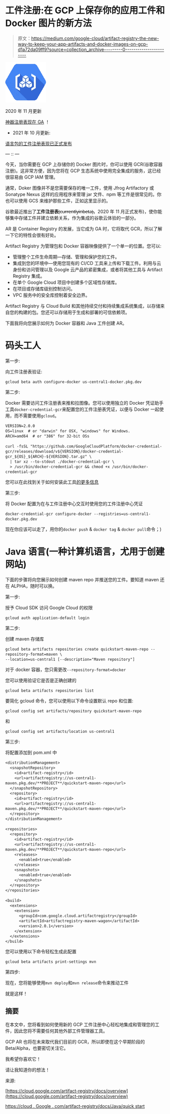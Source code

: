 # 工件注册:在 GCP 上保存你的应用工件和 Docker 图片的新方法

> 原文：<https://medium.com/google-cloud/artifact-registry-the-new-way-to-keep-your-app-artifacts-and-docker-images-on-gcp-d1a72da09ff9?source=collection_archive---------0----------------------->

![](img/d3a4d1d7a3b31a5bae6dd126017bef36.png)

2020 年 11 月更新

[神器注册表现在 GA](https://cloud.google.com/blog/products/devops-sre/artifact-registry-is-ga) ！

* 2021 年 10 月更新:

[语言包的工件注册表现已正式发布](https://cloud.google.com/blog/products/application-development/node-python-and-javarepos-are-generally-available)

— :: —

今天，当你需要在 GCP 上存储你的 Docker 图片时，你可以使用 GCR(谷歌容器注册)。这非常方便，因为您将在 GCP 生态系统中使用完全集成的服务，这已经很容易由 GCP IAM 管理。

通常，Doker 图像并不是您需要保存的唯一工件，使用 Jfrog Artifactory 或 Sonatype Nexus 这样的应用程序来管理 jar 文件、npm 等工件是很常见的。你也可以使用 GCS 来维护那些工件，正如这里显示的。

谷歌最近推出了**工件注册表**(̵c̵u̵r̵r̵e̵n̵t̵l̵y̵̵i̵n̵̵b̵e̵t̵a̵)̵，2020 年 11 月正式发布)，使你能够集中存储工件并建立依赖关系，作为集成的谷歌云体验的一部分。

AR 是 Container Registry 的发展，当它成为 GA 时，它将取代 GCR，所以了解一下它的特性会很有好处。

Artifact Registry 为管理包和 Docker 容器映像提供了一个单一的位置。您可以:

*   管理整个工件生命周期—存储、管理和保护您的工件。
*   集成到您的环境中—使用您现有的 CI/CD 工具来上传和下载工件。利用与云身份和访问管理以及 Google 云产品的紧密集成，或者将其他工具与 Artifact Registry 集成。
*   在单个 Google Cloud 项目中创建多个区域性存储库。
*   在项目或存储库级别控制访问。
*   VPC 服务中的安全库控制着安全边界。

Artifact Registry 与 Cloud Build 和其他持续交付和持续集成系统集成，以存储来自您的构建的包。您还可以存储用于生成和部署的可信依赖项。

下面我将向您展示如何为 Docker 容器和 Java 工件创建 AR。

# 码头工人

第一步:

向工件注册表验证:

```
gcloud beta auth configure-docker us-central1-docker.pkg.dev
```

第二步:

Docker 需要访问工件注册表来推和拉图像。您可以使用独立的 Docker 凭证助手工具`docker-credential-gcr`来配置您的工件注册表凭证，以便与 Docker 一起使用，而不需要使用`gcloud`。

```
VERSION=2.0.0
OS=linux  # or "darwin" for OSX, "windows" for Windows.
ARCH=amd64  # or "386" for 32-bit OSs

curl -fsSL "https://github.com/GoogleCloudPlatform/docker-credential-gcr/releases/download/v${VERSION}/docker-credential-gcr_${OS}_${ARCH}-${VERSION}.tar.gz" \
  | tar xz --to-stdout ./docker-credential-gcr \
  > /usr/bin/docker-credential-gcr && chmod +x /usr/bin/docker-credential-gcr
```

您可以在此找到关于如何安装此工具[的更多信息](https://github.com/GoogleCloudPlatform/docker-credential-gcr)

第三步:

将 Docker 配置为在与工件注册中心交互时使用您的工件注册中心凭证

```
docker-credential-gcr configure-docker --registries=us-central1-docker.pkg.dev 
```

现在你应该可以走了，用你的`docker push` & `docker tag` & `docker pull`命令；)

# Java 语言(一种计算机语言，尤用于创建网站)

下面的步骤将向您展示如何创建 maven repo 并推送您的工件。要知道 maven 还在 ALPHA，随时可以换。

第一步:

授予 Cloud SDK 访问 Google Cloud 的权限

```
gcloud auth application-default login
```

第二步:

创建 maven 存储库

```
gcloud beta artifacts repositories create quickstart-maven-repo --repository-format=maven \
--location=us-central1 [--description="Maven repository"]
```

对于 docker 容器，您只需更改`--repository-format=docker`

您可以使用验证它是否是正确创建的

```
gcloud beta artifacts repositories list
```

要简化 gcloud 命令，您可以使用以下命令设置默认 repo 和位置:

```
gcloud config set artifacts/repository quickstart-maven-repo
```

和

```
gcloud config set artifacts/location us-central1
```

第三步:

将配置添加到 pom.xml 中

```
<distributionManagement>
  <snapshotRepository>
    <id>artifact-registry</id>
    <url>artifactregistry://us-central1-maven.pkg.dev/**PROJECT**/quickstart-maven-repo</url>
  </snapshotRepository>
  <repository>
    <id>artifact-registry</id>
    <url>artifactregistry://us-central1-maven.pkg.dev/**PROJECT**/quickstart-maven-repo</url>
  </repository>
</distributionManagement>

<repositories>
  <repository>
    <id>artifact-registry</id>
    <url>artifactregistry://us-central1-maven.pkg.dev/**PROJECT**/quickstart-maven-repo</url>
    <releases>
      <enabled>true</enabled>
    </releases>
    <snapshots>
      <enabled>true</enabled>
    </snapshots>
  </repository>
</repositories>

<build>
  <extensions>
    <extension>
      <groupId>com.google.cloud.artifactregistry</groupId>
      <artifactId>artifactregistry-maven-wagon</artifactId>
      <version>2.0.1</version>
    </extension>
  </extensions>
</build>
```

您可以使用以下命令轻松生成此配置

```
gcloud beta artifacts print-settings mvn
```

第四步:

现在，您将能够使用`mvn deploy`和`mvn release`命令来推动工件

就是这样！

## 摘要

在本文中，您将看到如何使用新的 GCP 工件注册中心轻松地集成和管理您的工件，因此您将不需要任何其他外部工件管理器工具。

GCP AR 也将在未来取代我们目前的 GCR，所以即使在这个早期阶段的 Beta/Alpha，也要密切关注它。

我希望你喜欢它！

请让我知道你的想法！

来源:

[https://cloud.google.com/artifact-registry/docs/overview](https://cloud.google.com/artifact-registry/docs/overview)

[https://cloud . Google . com/artifact-registry/docs/Java/quick start](https://cloud.google.com/artifact-registry/docs/java/quickstart)